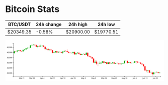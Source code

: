 # Bitcoin Stats

BTC/USDT|24h change|24h high|24h low|
|---|---|---|---|
|$20349.35|-0.58%|$20900.00|$19770.51|

<img src="./chart.svg">

